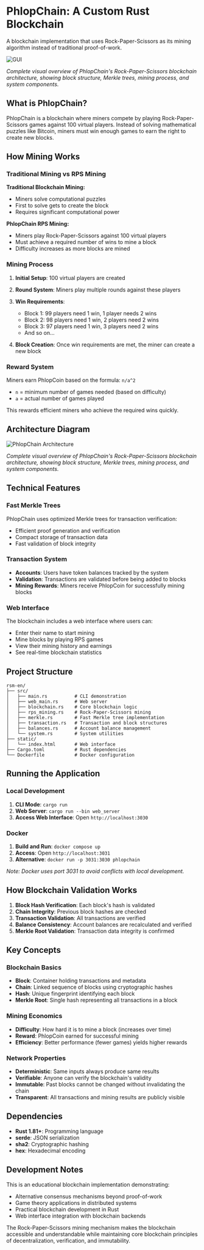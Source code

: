 # PhlopChain: A Custom Rust Blockchain

A blockchain implementation that uses Rock-Paper-Scissors as its mining algorithm instead of traditional proof-of-work.



![GUI](UI.gif)

*Complete visual overview of PhlopChain's Rock-Paper-Scissors blockchain architecture, showing block structure, Merkle trees, mining process, and system components.*


## What is PhlopChain?

PhlopChain is a blockchain where miners compete by playing Rock-Paper-Scissors games against 100 virtual players. Instead of solving mathematical puzzles like Bitcoin, miners must win enough games to earn the right to create new blocks.

## How Mining Works

### Traditional Mining vs RPS Mining

**Traditional Blockchain Mining:**
- Miners solve computational puzzles
- First to solve gets to create the block
- Requires significant computational power

**PhlopChain RPS Mining:**
- Miners play Rock-Paper-Scissors against 100 virtual players
- Must achieve a required number of wins to mine a block
- Difficulty increases as more blocks are mined

### Mining Process

1. **Initial Setup**: 100 virtual players are created
2. **Round System**: Miners play multiple rounds against these players
3. **Win Requirements**: 
   - Block 1: 99 players need 1 win, 1 player needs 2 wins
   - Block 2: 98 players need 1 win, 2 players need 2 wins
   - Block 3: 97 players need 1 win, 3 players need 2 wins
   - And so on...

4. **Block Creation**: Once win requirements are met, the miner can create a new block

### Reward System

Miners earn PhlopCoin based on the formula: `n/a^2`

- `n` = minimum number of games needed (based on difficulty)
- `a` = actual number of games played

This rewards efficient miners who achieve the required wins quickly.


## Architecture Diagram

![PhlopChain Architecture](blockchain_architecture.png)

*Complete visual overview of PhlopChain's Rock-Paper-Scissors blockchain architecture, showing block structure, Merkle trees, mining process, and system components.*


## Technical Features

### Fast Merkle Trees

PhlopChain uses optimized Merkle trees for transaction verification:
- Efficient proof generation and verification
- Compact storage of transaction data
- Fast validation of block integrity

### Transaction System

- **Accounts**: Users have token balances tracked by the system
- **Validation**: Transactions are validated before being added to blocks
- **Mining Rewards**: Miners receive PhlopCoin for successfully mining blocks

### Web Interface

The blockchain includes a web interface where users can:
- Enter their name to start mining
- Mine blocks by playing RPS games
- View their mining history and earnings
- See real-time blockchain statistics

## Project Structure

```
rsm-en/
├── src/
│   ├── main.rs          # CLI demonstration
│   ├── web_main.rs      # Web server
│   ├── blockchain.rs    # Core blockchain logic
│   ├── rps_mining.rs    # Rock-Paper-Scissors mining
│   ├── merkle.rs        # Fast Merkle tree implementation
│   ├── transaction.rs   # Transaction and block structures
│   ├── balances.rs      # Account balance management
│   └── system.rs        # System utilities
├── static/
│   └── index.html       # Web interface
├── Cargo.toml           # Rust dependencies
└── Dockerfile           # Docker configuration
```

## Running the Application

### Local Development

1. **CLI Mode**: `cargo run`
2. **Web Server**: `cargo run --bin web_server`
3. **Access Web Interface**: Open `http://localhost:3030`

### Docker

1. **Build and Run**: `docker compose up`
2. **Access**: Open `http://localhost:3031`
3. **Alternative**: `docker run -p 3031:3030 phlopchain`

*Note: Docker uses port 3031 to avoid conflicts with local development.*

## How Blockchain Validation Works

1. **Block Hash Verification**: Each block's hash is validated
2. **Chain Integrity**: Previous block hashes are checked
3. **Transaction Validation**: All transactions are verified
4. **Balance Consistency**: Account balances are recalculated and verified
5. **Merkle Root Validation**: Transaction data integrity is confirmed

## Key Concepts

### Blockchain Basics

- **Block**: Container holding transactions and metadata
- **Chain**: Linked sequence of blocks using cryptographic hashes
- **Hash**: Unique fingerprint identifying each block
- **Merkle Root**: Single hash representing all transactions in a block

### Mining Economics

- **Difficulty**: How hard it is to mine a block (increases over time)
- **Reward**: PhlopCoin earned for successful mining
- **Efficiency**: Better performance (fewer games) yields higher rewards

### Network Properties

- **Deterministic**: Same inputs always produce same results
- **Verifiable**: Anyone can verify the blockchain's validity
- **Immutable**: Past blocks cannot be changed without invalidating the chain
- **Transparent**: All transactions and mining results are publicly visible

## Dependencies

- **Rust 1.81+**: Programming language
- **serde**: JSON serialization
- **sha2**: Cryptographic hashing
- **hex**: Hexadecimal encoding

## Development Notes

This is an educational blockchain implementation demonstrating:
- Alternative consensus mechanisms beyond proof-of-work
- Game theory applications in distributed systems
- Practical blockchain development in Rust
- Web interface integration with blockchain backends

The Rock-Paper-Scissors mining mechanism makes the blockchain accessible and understandable while maintaining core blockchain principles of decentralization, verification, and immutability.
